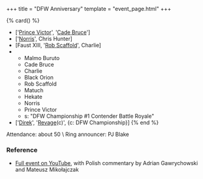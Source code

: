 +++
title = "DFW Anniversary"
template = "event_page.html"
+++

{% card() %}
- ['[Prince Victor](@/w/vic-golden.md)', '[Cade Bruce](@/w/mister-z.md)']
- ['[Norris](@/w/isnorr.md)', Chris Hunter]
- [Faust XIII, '[Rob Scaffold](@/w/rob-scaffold.md)', Charlie]
- - Malmo Buruto
  - Cade Bruce
  - Charlie
  - Black Orion
  - Rob Scaffold
  - Matuch
  - Hekate
  - Norris
  - Prince Victor
  - s: "DFW Championship #1 Contender Battle Royale"
- ['[Direk](@/w/direk.md)', '[Revage](@/w/rafael-kid.md)(c)', {c: DFW Championship}]
{% end %}

Attendance: about 50 \\
Ring announcer: PJ Blake

### Reference

* [Full event on YouTube](https://www.youtube.com/watch?v=L_RpLlqJchY), with Polish commentary by Adrian Gawrychowski and Mateusz Mikołajczak
